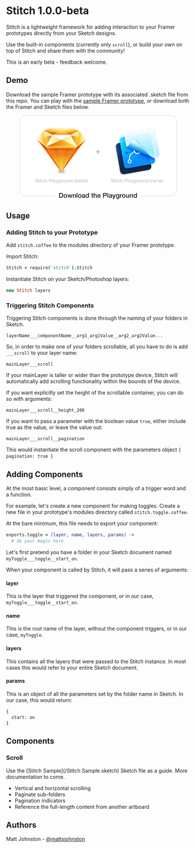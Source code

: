# Stitch 1.0.0-beta

Stitch is a lightweight framework for adding interaction to your Framer prototypes directly from your Sketch designs.

Use the built-in components (currently only `scroll`), or build your own on top of Stitch and share them with the community!

This is an early beta - feedback welcome. 

## Demo
Download the sample Framer prototype with its associated .sketch file from this repo. You can play with the [sample Framer prototype](http://share.framerjs.com/tfj7tzovbbwn/), or download both the Framer and Sketch files below.

<p align="center">
  <a href="https://github.com/mattsjohnston/stitch/archive/master.zip"><img src="Download Playground.png" width="431" /></a>
</p>

## Usage

### Adding Stitch to your Prototype
Add `stitch.coffee` to the modules directory of your Framer prototype.

Import Stitch:
```Coffeescript
Stitch = require('stitch').Stitch
```

Instantiate Stitch on your Sketch/Photoshop layers:
```Coffeescript
new Stitch layers
```

### Triggering Stitch Components
Triggering Stitch components is done through the naming of your folders in Sketch.

```
layerName___componentName__arg1_arg1Value__arg2_arg2Value...
```

So, in order to make one of your folders scrollable, all you have to do is add `___scroll` to your layer name:

```
mainLayer___scroll
```

If your mainLayer is taller or wider than the prototype device, Stitch will automatically add scrolling functionality within the bounds of the device.

If you want explicitly set the height of the scrollable container, you can do so with arguments:

```
mainLayer___scroll__height_200
```

If you want to pass a parameter with the boolean value `true`, either include true as the value, or leave the value out:

```
mainLayer___scroll__pagination
```
This would instantiate the scroll component with the parameters object `{ pagination: true }`

## Adding Components
At the most basic level, a component consists simply of a trigger word and a function.

For example, let's create a new component for making toggles. Create a new file in your prototype's modules directory called `stitch.toggle.coffee`.

At the bare minimum, this file needs to export your component:

```Coffeescript
exports.toggle = (layer, name, layers, params) ->
  # do your magic here
```

Let's first pretend you have a folder in your Sketch document named `myToggle___toggle__start_on`.

When your component is called by Stitch, it will pass a series of arguments:

#### layer
This is the layer that triggered the component, or in our case, `myToggle___toggle__start_on`.

#### name
This is the root name of the layer, without the component triggers, or in our case, `myToggle`.

#### layers
This contains all the layers that were passed to the Stitch instance. In most cases this would refer to your entire Sketch document.

#### params
This is an object of all the parameters set by the folder name in Sketch. In our case, this would return:
```
{
  start: on
}
```

## Components

### Scroll
Use the [Stitch Sample](/Stitch Sample.sketch) Sketch file as a guide. More documentation to come.
- Vertical and horizontal scrolling
- Paginate sub-folders
- Pagination indicators
- Reference the full-length content from another artboard

## Authors
Matt Johnston - [@mattsjohnston](https://twitter.com/mattsjohnston)
